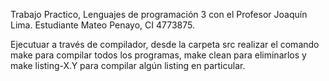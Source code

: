 Trabajo Practico, Lenguajes de programación 3 con el Profesor Joaquín Lima. Estudiante Mateo Penayo, CI 4773875.

Ejecutuar a través de compilador, desde la carpeta src realizar el comando make para compilar todos los programas, make clean para eliminarlos y make listing-X.Y para compilar algún listing en particular.
